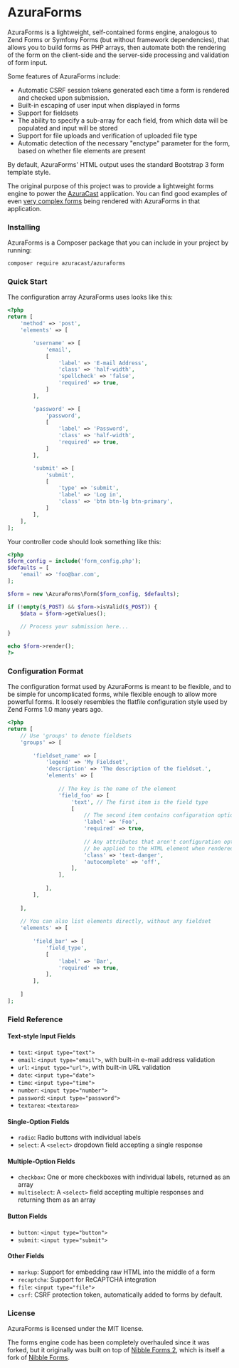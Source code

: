 # AzuraForms

AzuraForms is a lightweight, self-contained forms engine, analogous to Zend Forms or Symfony Forms (but without framework dependencies), that allows you to build forms as PHP arrays, then automate both the rendering of the form on the client-side and the server-side processing and validation of form input.

Some features of AzuraForms include:

- Automatic CSRF session tokens generated each time a form is rendered and checked upon submission.
- Built-in escaping of user input when displayed in forms
- Support for fieldsets
- The ability to specify a sub-array for each field, from which data will be populated and input will be stored
- Support for file uploads and verification of uploaded file type 
- Automatic detection of the necessary "enctype" parameter for the form, based on whether file elements are present

By default, AzuraForms' HTML output uses the standard Bootstrap 3 form template style.

The original purpose of this project was to provide a lightweight forms engine to power the [AzuraCast](https://github.com/AzuraCast/AzuraCast) application. You can find good examples of even [very complex forms](https://github.com/AzuraCast/AzuraCast/blob/master/app/config/forms/station.conf.php) being rendered with AzuraForms in that application.

### Installing

AzuraForms is a Composer package that you can include in your project by running:

```bash
composer require azuracast/azuraforms
```

### Quick Start

The configuration array AzuraForms uses looks like this:

```php
<?php
return [
    'method' => 'post',
    'elements' => [

        'username' => [
            'email',
            [
                'label' => 'E-mail Address',
                'class' => 'half-width',
                'spellcheck' => 'false',
                'required' => true,
            ]
        ],

        'password' => [
            'password',
            [
                'label' => 'Password',
                'class' => 'half-width',
                'required' => true,
            ]
        ],

        'submit' => [
            'submit',
            [
                'type' => 'submit',
                'label' => 'Log in',
                'class' => 'btn btn-lg btn-primary',
            ]
        ],
    ],
];
```

Your controller code should look something like this:

```php
<?php
$form_config = include('form_config.php');
$defaults = [
    'email' => 'foo@bar.com',
];

$form = new \AzuraForms\Form($form_config, $defaults);

if (!empty($_POST) && $form->isValid($_POST)) {
    $data = $form->getValues();
    
    // Process your submission here...
}

echo $form->render();
?>
```

### Configuration Format

The configuration format used by AzuraForms is meant to be flexible, and to be simple for uncomplicated forms, while flexible enough to allow more powerful forms. It loosely resembles the flatfile configuration style used by Zend Forms 1.0 many years ago.

```php
<?php
return [
    // Use 'groups' to denote fieldsets
    'groups' => [
        
        'fieldset_name' => [
            'legend' => 'My Fieldset',
            'description' => 'The description of the fieldset.',
            'elements' => [
                
                // The key is the name of the element
                'field_foo' => [
                    'text', // The first item is the field type
                    [
                        // The second item contains configuration options and attributes
                        'label' => 'Foo',
                        'required' => true,
                        
                        // Any attributes that aren't configuration options will automatically
                        // be applied to the HTML element when rendered.
                        'class' => 'text-danger',
                        'autocomplete' => 'off',
                    ],
                ],
                
            ],
        ],   
        
    ],
    
    // You can also list elements directly, without any fieldset
    'elements' => [
        
        'field_bar' => [
            'field_type',
            [
                'label' => 'Bar',
                'required' => true,
            ],
        ],
        
    ]
];
```

### Field Reference

#### Text-style Input Fields

- `text`: `<input type="text">`
- `email`: `<input type="email">`, with built-in e-mail address validation
- `url`: `<input type="url">`, with built-in URL validation
- `date`: `<input type="date">`
- `time`: `<input type="time">`
- `number`: `<input type="number">`
- `password`: `<input type="password">`
- `textarea`: `<textarea>`

#### Single-Option Fields

- `radio`: Radio buttons with individual labels
- `select`: A `<select>` dropdown field accepting a single response

#### Multiple-Option Fields

- `checkbox`: One or more checkboxes with individual labels, returned as an array
- `multiselect`: A `<select>` field accepting multiple responses and returning them as an array

#### Button Fields

- `button`: `<input type="button">`
- `submit`: `<input type="submit">`

#### Other Fields

- `markup`: Support for embedding raw HTML into the middle of a form
- `recaptcha`: Support for ReCAPTCHA integration
- `file`: `<input type="file">`
- `csrf`: CSRF protection token, automatically added to forms by default.

### License

AzuraForms is licensed under the MIT license.

The forms engine code has been completely overhauled since it was forked, but it originally was built on top of [Nibble Forms 2](https://github.com/LRotherfield/Nibble-Forms), which is itself a fork of [Nibble Forms](http://nibble-development.com/nibble-forms-php-form-class).